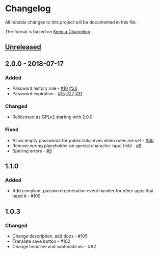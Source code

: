 # Changelog

All notable changes to this project will be documented in this file.

The format is based on [Keep a Changelog](http://keepachangelog.com/en/1.0.0/).

## [Unreleased]


## 2.0.0 - 2018-07-17
### Added
- Password history rule - [#10](https://github.com/owncloud/password_policy/pull/10) [#34](https://github.com/owncloud/password_policy/issues/34) 
- Password expiration - [#15](https://github.com/owncloud/password_policy/pull/15) [#27](https://github.com/owncloud/password_policy/issues/27) [#31](https://github.com/owncloud/password_policy/issues/31)

### Changed
- Relicensed as GPLv2 starting with 2.0.0

### Fixed
- Allow empty passwords for public links even when rules are set - [#36](https://github.com/owncloud/password_policy/issues/36)
- Remove wrong placeholder on special character input field - [#6](https://github.com/owncloud/password_policy/issues/6)
- Spelling errors - [#5](https://github.com/owncloud/password_policy/issues/5)

## 1.1.0
### Added
- Add compliant password generation event handler for other apps that need it - #109

## 1.0.3
### Changed
- Change description, add docs - #105
- Translate save button - #102
- Change headline and subheadlines - #92

[Unreleased]: https://github.com/owncloud/password_policy/compare/v2.0.0..HEAD

